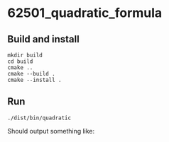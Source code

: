 # 62501_quadratic_formula

## Build and install

```shell
mkdir build
cd build
cmake ..
cmake --build .
cmake --install .
```

## Run

```shell
./dist/bin/quadratic
```

Should output something like:

```text
```

